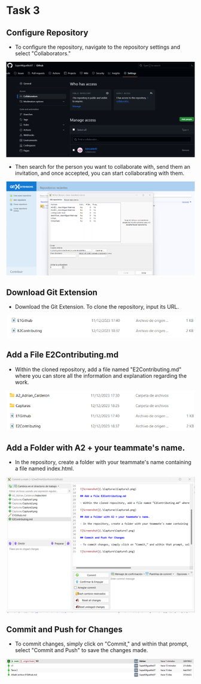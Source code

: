 # Task 3

## Configure Repository

- To configure the repository, navigate to the repository settings and select "Collaborators."

![Screenshot](.\Capturas\Captura1.png)

- Then search for the person you want to collaborate with, send them an invitation, and once accepted, you can start collaborating with them.

![Screenshot](.\Capturas\Captura2.png)

## Download Git Extension

- Download the Git Extension. To clone the repository, input its URL.

![Screenshot](.\Capturas\Captura3.png)

## Add a File E2Contributing.md

- Within the cloned repository, add a file named "E2Contributing.md" where you can store all the information and explanation regarding the work.

![Screenshot](.\Capturas\Captura4.png)

## Add a Folder with A2 + your teammate's name.

- In the repository, create a folder with your teammate's name containing a file named index.html.

![Screenshot](.\Capturas\Captura5.png)

## Commit and Push for Changes

- To commit changes, simply click on "Commit," and within that prompt, select "Commit and Push" to save the changes made.

![Screenshot](.\Capturas\Captura6.png)